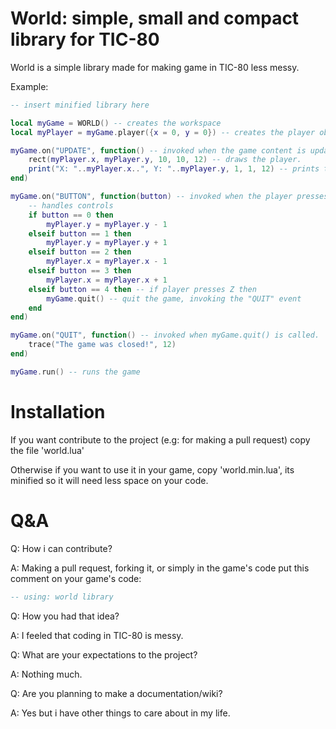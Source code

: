 # World: simple, small and compact library for TIC-80

World is a simple library made for making game in TIC-80 less messy.

Example:
```lua
-- insert minified library here

local myGame = WORLD() -- creates the workspace
local myPlayer = myGame.player({x = 0, y = 0}) -- creates the player object

myGame.on("UPDATE", function() -- invoked when the game content is updated
    rect(myPlayer.x, myPlayer.y, 10, 10, 12) -- draws the player.
    print("X: "..myPlayer.x..", Y: "..myPlayer.y, 1, 1, 12) -- prints the player's position to screen
end)

myGame.on("BUTTON", function(button) -- invoked when the player presses a key.
    -- handles controls
    if button == 0 then
		myPlayer.y = myPlayer.y - 1
	elseif button == 1 then
		myPlayer.y = myPlayer.y + 1
	elseif button == 2 then
		myPlayer.x = myPlayer.x - 1
	elseif button == 3 then
		myPlayer.x = myPlayer.x + 1
	elseif button == 4 then -- if player presses Z then
		myGame.quit() -- quit the game, invoking the "QUIT" event
	end
end)

myGame.on("QUIT", function() -- invoked when myGame.quit() is called.
    trace("The game was closed!", 12)
end)

myGame.run() -- runs the game
```

# Installation

If you want contribute to the project (e.g: for making a pull request) copy the file 'world.lua'

Otherwise if you want to use it in your game, copy 'world.min.lua', its minified so it will need less space on your code.

# Q&A

Q: How i can contribute?

A: Making a pull request, forking it, or simply in the game's code put this comment on your game's code:
```lua
-- using: world library
```

Q: How you had that idea?

A: I feeled that coding in TIC-80 is messy.

Q: What are your expectations to the project?

A: Nothing much.

Q: Are you planning to make a documentation/wiki?

A: Yes but i have other things to care about in my life.
